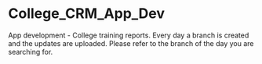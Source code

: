 # College_CRM_App_Dev
App development - College training reports.
Every day a branch is created and the updates are uploaded.
Please refer to the branch of the day you are searching for.
